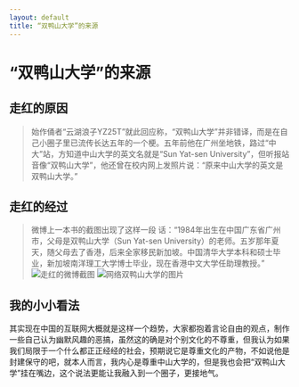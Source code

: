 ```yaml
---
layout: default
title: “双鸭山大学”的来源
---
```


# “双鸭山大学”的来源
## 走红的原因
>始作俑者“云湖浪子YZ25T”就此回应称，“双鸭山大学”并非错译，而是在自己小圈子里已流传长达五年的一个梗。五年前他在广州坐地铁，路过“中大”站，方知道中山大学的英文名就是“Sun Yat-sen University”，但听报站音像“双鸭山大学”，他还曾在校内网上发照片说：“原来中山大学的英文是双鸭山大学。”


## 走红的经过
>微博上一本书的截图出现了这样一段
话：“1984年出生在中国广东省广州市，父母是双鸭山大学（Sun Yat-sen University）的老师。五岁那年夏天，随父母去了香港，后来全家移民新加坡。中国清华大学本科和硕士毕业，新加坡南洋理工大学博士毕业，现在香港中文大学任助理教授。”
![走红的微博截图](https://gss0.bdstatic.com/-4o3dSag_xI4khGkpoWK1HF6hhy/baike/c0%3Dbaike80%2C5%2C5%2C80%2C26/sign=b2c2a958f71f4134f43a0d2c4476feaf/b999a9014c086e0609490bf008087bf40bd1cba3.jpg)
![网络双鸭山大学的图片](https://timgsa.baidu.com/timg?image&quality=80&size=b9999_10000&sec=1537862601320&di=c36524a062e269d0899b58188cf2849c&imgtype=0&src=http%3A%2F%2Fpic.eastlady.cn%2Fuploads%2Ftp%2F201706%2F9999%2F6703c6686e.jpg)



## 我的小小看法
其实现在中国的互联网大概就是这样一个趋势，大家都抱着言论自由的观点，制作一些自己认为幽默风趣的恶搞，虽然这的确是对个别文化的不尊重，但我认为如果我们局限于一个什么都正正经经的社会，预期说它是尊重文化的产物，不如说他是封建保守的吧，就本人而言，我内心是尊重中山大学的，但是我也会把“双鸭山大学”挂在嘴边，这个说法更能让我融入到一个圈子，更接地气。
